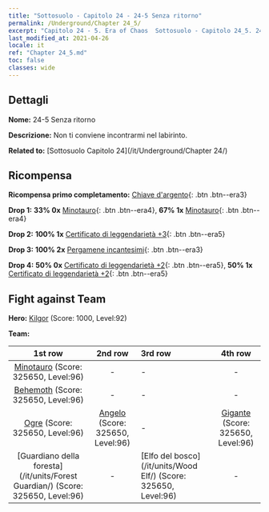 ```yaml
---
title: "Sottosuolo - Capitolo 24 - 24-5 Senza ritorno"
permalink: /Underground/Chapter 24_5/
excerpt: "Capitolo 24 - 5. Era of Chaos  Sottosuolo - Capitolo 24_5. 24-5 Senza ritorno"
last_modified_at: 2021-04-26
locale: it
ref: "Chapter 24_5.md"
toc: false
classes: wide
---
```


## Dettagli

 **Nome:** 24-5 Senza ritorno

 **Descrizione:** Non ti conviene incontrarmi nel labirinto.

 **Related to:** [Sottosuolo Capitolo 24](/it/Underground/Chapter 24/)

## Ricompensa

 **Ricompensa primo completamento:** [Chiave d'argento](/ItemsIT/con_693/){: .btn .btn--era3}

 **Drop 1:** **33% 0x** [Minotauro](/ItemsIT/unt_248/){: .btn .btn--era4}, **67% 1x** [Minotauro](/ItemsIT/unt_248/){: .btn .btn--era4}

 **Drop 2:** **100% 1x** [Certificato di leggendarietà +3](/ItemsIT/mat_88/){: .btn .btn--era5}

 **Drop 3:** **100% 2x** [Pergamene incantesimi](/ItemsIT/con_694/){: .btn .btn--era3}

 **Drop 4:** **50% 0x** [Certificato di leggendarietà +2](/ItemsIT/mat_81/){: .btn .btn--era5}, **50% 1x** [Certificato di leggendarietà +2](/ItemsIT/mat_81/){: .btn .btn--era5}


## Fight against Team
 **Hero:** [Kilgor](/it/heroes/Kilgor/) (Score: 1000, Level:92)

 **Team:**


  | 1st row | 2nd row | 3rd row | 4th row |
  |:----:|:----:|:----|:----:|
  | [Minotauro](/it/units/Minotaur/) (Score: 325650, Level:96)  | - | - | - |
  | [Behemoth](/it/units/Behemoth/) (Score: 325650, Level:96)  | - | - | - |
  | [Ogre](/it/units/Ogre/) (Score: 325650, Level:96)  | [Angelo](/it/units/Angel/) (Score: 325650, Level:96)  | - | [Gigante](/it/units/Giant/) (Score: 325650, Level:96)  |
  | [Guardiano della foresta](/it/units/Forest Guardian/) (Score: 325650, Level:96)  | - | [Elfo del bosco](/it/units/Wood Elf/) (Score: 325650, Level:96)  | - |


